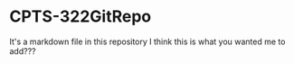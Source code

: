 # CPTS-322GitRepo
It's a markdown file in this repository
I think this is what you wanted me to add???
